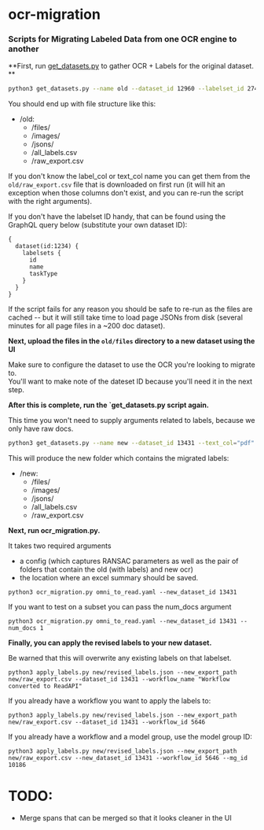 # ocr-migration

### Scripts for Migrating Labeled Data from one OCR engine to another

**First, run [get_datasets.py](https://github.com/IndicoDataSolutions/ocr-migration/blob/main/get_datasets.py) to gather OCR + Labels for the original dataset. **

```bash
python3 get_datasets.py --name old --dataset_id 12960 --labelset_id 27412 --text_col="pdf"
```

You should end up with file structure like this:

- /old:
  - /files/
  - /images/
  - /jsons/
  - /all_labels.csv
  - /raw_export.csv

If you don't know the label_col or text_col name you can get them from the `old/raw_export.csv` file that is downloaded on first run (it will hit an exception when those columns don't exist, and you can re-run the script with the right arguments).

If you don't have the labelset ID handy, that can be found using the GraphQL query below (substitute your own dataset ID):

```
{
  dataset(id:1234) {
    labelsets {
      id
      name
      taskType
    }
  }
}
```

If the script fails for any reason you should be safe to re-run as the files are cached -- but it will still take time to load page JSONs from disk (several minutes for all page files in a ~200 doc dataset).

**Next, upload the files in the `old/files` directory to a new dataset using the UI**

Make sure to configure the dataset to use the OCR you're looking to migrate to.  
You'll want to make note of the dateset ID because you'll need it in the next step.

**After this is complete, run the `get_datasets.py script again.**

This time you won't need to supply
arguments related to labels, because we only have raw docs.

```bash
python3 get_datasets.py --name new --dataset_id 13431 --text_col="pdf"
```

This will produce the new folder which contains the migrated labels:

- /new:
  - /files/
  - /images/
  - /jsons/
  - /all_labels.csv
  - /raw_export.csv

**Next, run ocr_migration.py.**

It takes two required arguments

- a config (which captures RANSAC parameters as well as the pair of folders that contain the old (with labels) and new ocr)
- the location where an excel summary should be saved.

```
python3 ocr_migration.py omni_to_read.yaml --new_dataset_id 13431
```

If you want to test on a subset you can pass the num_docs argument

```
python3 ocr_migration.py omni_to_read.yaml --new_dataset_id 13431 --num_docs 1
```

**Finally, you can apply the revised labels to your new dataset.**

Be warned that this will overwrite any existing labels on that labelset.

```
python3 apply_labels.py new/revised_labels.json --new_export_path new/raw_export.csv --dataset_id 13431 --workflow_name "Workflow converted to ReadAPI"
```

If you already have a workflow you want to apply the labels to:

```
python3 apply_labels.py new/revised_labels.json --new_export_path new/raw_export.csv --dataset_id 13431 --workflow_id 5646
```

If you already have a workflow and a model group, use the model group ID:

```
python3 apply_labels.py new/revised_labels.json --new_export_path new/raw_export.csv --new_dataset_id 13431 --workflow_id 5646 --mg_id 10186
```

# TODO:

- Merge spans that can be merged so that it looks cleaner in the UI
